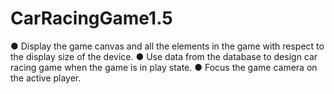 # CarRacingGame1.5
● Display the game canvas and all the elements in the game
with respect to the display size of the device.
● Use data from the database to design car racing game when
the game is in play state.
● Focus the game camera on the active player.